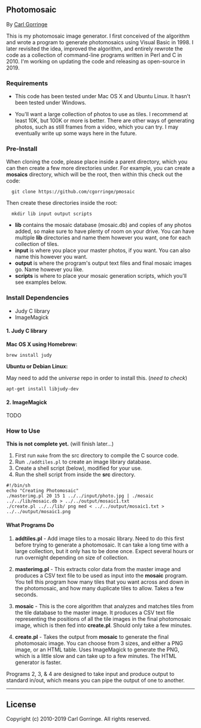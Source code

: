 ## Photomosaic

By [Carl Gorringe](http://carl.gorringe.org)

This is my photomosaic image generator. I first conceived of the algorithm and wrote a program to generate photomosaics using Visual Basic in 1998. I later revisited the idea, improved the algorithm, and entirely rewrote the code as a collection of command-line programs written in Perl and C in 2010. I'm working on updating the code and releasing as open-source in 2019.

### Requirements

* This code has been tested under Mac OS X and Ubuntu Linux. It hasn't been tested under Windows.

* You'll want a large collection of photos to use as tiles. I recommend at least 10K, but 100K or more is better. There are other ways of generating photos, such as still frames from a video, which you can try. I may eventually write up some ways here in the future.

### Pre-Install

When cloning the code, please place inside a parent directory, which you can then create a few more directories under. For example, you can create a **mosaics** directory, which will be the root, then within this check out the code:

```
  git clone https://github.com/cgorringe/pmosaic
```

Then create these directories inside the root:

```
  mkdir lib input output scripts
```

* **lib** contains the mosaic database (mosaic.db) and copies of any photos added, so make sure to have plenty of room on your drive. You can have multiple **lib** directories and name them however you want, one for each collection of tiles.
* **input** is where you place your master photos, if you want. You can also name this however you want.
* **output** is where the program's output text files and final mosaic images go. Name however you like.
* **scripts** is where to place your mosaic generation scripts, which you'll see examples below.


### Install Dependencies

* Judy C library
* ImageMagick

#### 1. Judy C library

**Mac OS X using Homebrew:**

```
brew install judy
```

**Ubuntu or Debian Linux:**

May need to add the *universe* repo in order to install this. (*need to check*)

```
apt-get install libjudy-dev
```

#### 2. ImageMagick

TODO


### How to Use

**This is not complete yet.** (will finish later...)

1. First run ```make``` from the src directory to compile the C source code.
2. Run ```./addtiles.pl``` to create an image library database.
3. Create a shell script (below), modified for your use.
4. Run the shell script from inside the **src** directory.

```
#!/bin/sh
echo "Creating Photomosaic"
./masterimg.pl 20 15 1 ../../input/photo.jpg | ./mosaic ../../lib/mosaic.db > ../../output/mosaic1.txt
./create.pl ../../lib/ png med < ../../output/mosaic1.txt > ../../output/mosaic1.png

```

#### What Programs Do

1. **addtiles.pl** - Add image tiles to a mosaic library. Need to do this first before trying to generate a photomosaic. It can take a long time with a large collection, but it only has to be done once. Expect several hours or run overnight depending on size of collection.

2. **masterimg.pl** - This extracts color data from the master image and produces a CSV text file to be used as input into the **mosaic** program. You tell this program how many tiles that you want across and down in the photomosaic, and how many duplicate tiles to allow. Takes a few seconds.

3. **mosaic** - This is the core algorithm that analyzes and matches tiles from the tile database to the master image. It produces a CSV text file representing the positions of all the tile images in the final photomosaic image, which is then fed into **create.pl**. Should only take a few minutes.

4. **create.pl** - Takes the output from **mosaic** to generate the final photomosaic image. You can choose from 3 sizes, and either a PNG image, or an HTML table. Uses ImageMagick to generate the PNG, which is a little slow and can take up to a few minutes. The HTML generator is faster.

Programs 2, 3, & 4 are designed to take input and produce output to standard in/out, which means you can pipe the output of one to another.

____________________________________________________________

## License

Copyright (c) 2010-2019 Carl Gorringe. All rights reserved.
